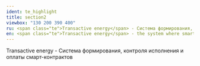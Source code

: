 ```yaml
---
ident: te_highlight
title: section2
viewbox: "130 200 390 400"
ru: <span class="te">Transactive energy</span> - Система формирования, контроля исполнения и оплаты смарт-контрактов
en: <span class="te">Transactive energy</span> - the system where smart contracts are composed, implemented and paid;
---
```

<span class="te">Transactive energy</span> - Система формирования, контроля исполнения и оплаты смарт-контрактов 